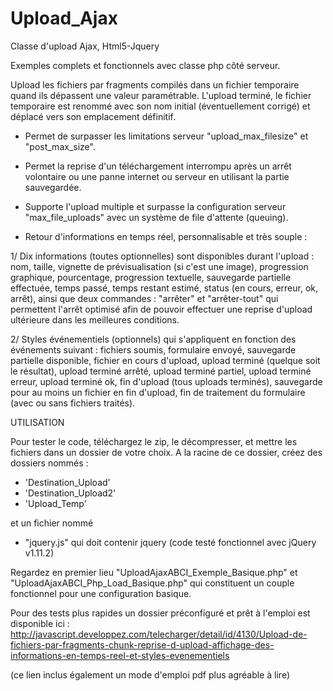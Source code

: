 # Upload_Ajax
Classe d'upload Ajax, Html5-Jquery

Exemples complets et fonctionnels avec classe php côté serveur.

Upload les fichiers par fragments compilés dans un fichier temporaire quand ils dépassent une valeur paramétrable. 
L'upload terminé, le fichier temporaire est renommé avec son nom initial (éventuellement corrigé) 
et déplacé vers son emplacement définitif.

- Permet de surpasser les limitations serveur "upload_max_filesize" et "post_max_size".

- Permet la reprise d'un téléchargement interrompu après un arrêt volontaire ou une panne internet ou serveur
en utilisant la partie sauvegardée.

- Supporte l'upload multiple et surpasse la configuration serveur "max_file_uploads" avec un système de file d'attente 
(queuing).

- Retour d'informations en temps réel, personnalisable et très souple :

1/ Dix informations (toutes optionnelles) sont disponibles durant l'upload : 
nom, taille, vignette de prévisualisation (si c'est une image), 
progression graphique, pourcentage, progression textuelle, sauvegarde partielle effectuée, 
temps passé, temps restant estimé, status (en cours, erreur, ok, arrêt), 
ainsi que deux commandes : "arrêter" et "arrêter-tout" qui permettent l'arrêt optimisé afin de pouvoir
effectuer une reprise d'upload ultérieure dans les meilleures conditions.

2/ Styles événementiels (optionnels) qui s'appliquent en fonction des événements suivant : fichiers soumis,
formulaire envoyé, sauvegarde partielle disponible, fichier en cours d'upload, upload terminé (quelque soit le résultat),
upload terminé arrêté, upload terminé partiel, upload terminé erreur, upload terminé ok, 
fin d'upload (tous uploads terminés), sauvegarde pour au moins un fichier en fin d'upload,
fin de traitement du formulaire (avec ou sans fichiers traités).

UTILISATION

Pour tester le code, téléchargez le zip, le décompresser, et mettre les fichiers dans un dossier de votre choix.
A la racine de ce dossier, créez des dossiers nommés :
- 'Destination_Upload'
- 'Destination_Upload2'
- 'Upload_Temp'

et un fichier nommé 
- "jquery.js" qui doit contenir jquery (code testé fonctionnel avec jQuery v1.11.2)

Regardez en premier lieu "UploadAjaxABCI_Exemple_Basique.php" et "UploadAjaxABCI_Php_Load_Basique.php" qui constituent un couple fonctionnel pour une configuration basique.

Pour des tests plus rapides un dossier préconfiguré et prêt à l'emploi est disponible ici :
http://javascript.developpez.com/telecharger/detail/id/4130/Upload-de-fichiers-par-fragments-chunk-reprise-d-upload-affichage-des-informations-en-temps-reel-et-styles-evenementiels

(ce lien inclus également un mode d'emploi pdf plus agréable à lire)

